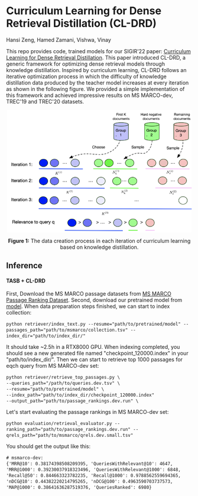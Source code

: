 # Curriculum Learning for Dense Retrieval Distillation (CL-DRD)
Hansi Zeng, Hamed Zamani, Vishwa, Vinay

This repo provides code, trained models for our SIGIR'22 paper: [Curriculum Learning for Dense Retrieval Distillation](https://arxiv.org/pdf/2204.13679.pdf). 
This paper introduced CL-DRD, a generic framework for optimizing dense retrieval models through knowledge distillation. Inspired by curriculum learning, CL-DRD follows an iterative optimization process in which the difficulty of knowledge distillation data produced by the teacher model increases at every iteration as shown in the following figure. We provided a simple implementation of this framework and achieved impressive results on MS MARCO-dev, TREC'19 and TREC'20 datasets. 

<p align="center">
  <img align="center" src="https://github.com/HansiZeng/CL-DRD/blob/main/CL-DRD%20figure.png" width="500" />
</p>
<p align="center">
  <b>Figure 1:</b> The data creation process in each iteration of curriculum learning based on knowledge distillation.
</p>

## Inference 
#### TASB + CL-DRD
First, Download the MS MARCO passage datasets from [MS MARCO Passage Ranking Dataset](https://microsoft.github.io/msmarco/Datasets). Second, download our pretrained model from [model](https://drive.google.com/file/d/1aC0-RSB6MU9v65OK1eh8yItyeG_nGQGU/view?usp=sharing). When data preparation steps finished, we can start to index collection:
``` 
python retriever/index_text.py --resume="path/to/pretrained/model" --passages_path="path/to/msmarco/collection.tsv" --index_dir="path/to/index_dir/"
```
It should take ~2.5h in a RTX8000 GPU. When indexing completed, you should see a new generated file named "checkpoint_120000.index" in your "path/to/index_dir/". Then we can start to retrieve top 1000 passages for eqch query from MS MARCO-dev set:
```
python retriever/retrieve_top_passages.py \
--queries_path="/path/to/queries.dev.tsv" \
--resume="path/to/pretrained/model" \
--index_path="path/to/index_dir/checkpoint_120000.index"
--output_path="path/to/passage_rankings.dev.run" \
```
Let's start evaluating the passage rankings in MS MARCO-dev set: 
```
python evaluation/retrieval_evaluator.py --ranking_path="path/to/passage_rankings.dev.run" --qrels_path="path/to/msmarco/qrels.dev.small.tsv"
```
You should get the output like this:
```
# msmarco-dev: 
{'MRR@10': 0.38174398508209395, 'QueriesWithRelevant@10': 4647, 'MRR@1000': 0.39230037918323496, 'QueriesWithRelevant@1000': 6848, 'Recall@50': 0.844663323782235, 'Recall@1000': 0.9788562559694365, 'nDCG@10': 0.44382220214795265, 'nDCG@100': 0.4963590703737573, 'MAP@1000': 0.38641636287519376, 'QueriesRanked': 6980}
```

